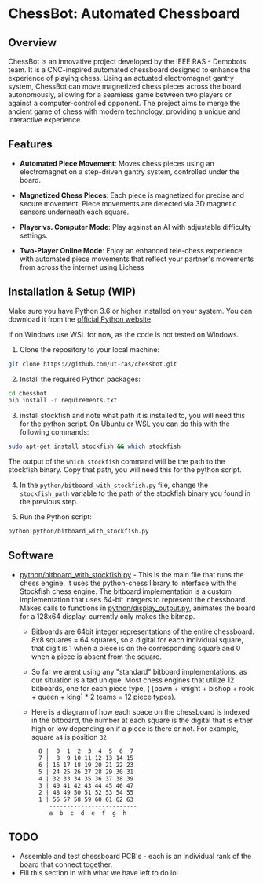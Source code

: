 # ChessBot: Automated Chessboard

## Overview

ChessBot is an innovative project developed by the IEEE RAS - Demobots team. It is a CNC-inspired automated chessboard designed to enhance the experience of playing chess. Using an actuated electromagnet gantry system, ChessBot can move magnetized chess pieces across the board autonomously, allowing for a seamless game between two players or against a computer-controlled opponent. The project aims to merge the ancient game of chess with modern technology, providing a unique and interactive experience.

## Features

- **Automated Piece Movement**: Moves chess pieces using an electromagnet on a step-driven gantry system, controlled under the board.

- **Magnetized Chess Pieces**: Each piece is magnetized for precise and secure movement. Piece movements are detected via 3D magnetic sensors underneath each square.

- **Player vs. Computer Mode**: Play against an AI with adjustable difficulty settings.

- **Two-Player Online Mode**: Enjoy an enhanced tele-chess experience with automated piece movements that reflect your partner's movements from across the internet using Lichess


## Installation & Setup (WIP)

Make sure you have Python 3.6 or higher installed on your system. You can download it from the [official Python website](https://www.python.org/downloads/).

If on Windows use WSL for now, as the code is not tested on Windows.


1. Clone the repository to your local machine:

```bash
git clone https://github.com/ut-ras/chessbot.git 
```

2. Install the required Python packages:

```bash
cd chessbot
pip install -r requirements.txt
```
3. install stockfish and note what path it is installed to, you will need this for the python script. On Ubuntu or WSL you can do this with the following commands:

```bash
sudo apt-get install stockfish && which stockfish
```
The output of the `which stockfish` command will be the path to the stockfish binary. Copy that path, you will need this for the python script.

4. In the `python/bitboard_with_stockfish.py` file, change the `stockfish_path` variable to the path of the stockfish binary you found in the previous step.

5. Run the Python script:

```bash
python python/bitboard_with_stockfish.py
```









## Software

- [python/bitboard_with_stockfish.py](python/bitboard_with_stockfish.py) - This is the main file that runs the chess engine. It uses the python-chess library to interface with the Stockfish chess engine. The bitboard implementation is a custom implementation that uses 64-bit integers to represent the chessboard. Makes calls to functions in [python/display_output.py](python/display_output.py), animates the board for a 128x64 display, currently only makes the bitmap.

  - Bitboards are 64bit integer representations of the entire chessboard. 8x8 squares = 64 squares, so a digital for each individual square, that digit is 1 when a piece is on the corresponding square and 0 when a piece is absent from the square.
  - So far we arent using any "standard" bitboard implementations, as our situation is a tad unique. Most chess engines that utilize 12 bitboards, one for each piece type, ( [pawn + knight + bishop + rook + queen + king] * 2 teams = 12 piece types).
  - Here is a diagram of how each space on the chessboard is indexed in the bitboard, the number at each square is the digital that is either high or low depending on if a piece is there or not. For example, square `a4` is position `32`

     ``` 
       8 |  0  1  2  3  4  5  6  7
       7 |  8  9 10 11 12 13 14 15
       6 | 16 17 18 19 20 21 22 23
       5 | 24 25 26 27 28 29 30 31
       4 | 32 33 34 35 36 37 38 39
       3 | 40 41 42 43 44 45 46 47
       2 | 48 49 50 51 52 53 54 55
       1 | 56 57 58 59 60 61 62 63
          -------------------------
          a  b  c  d  e  f  g  h
      ```


## TODO
 - Assemble and test chessboard PCB's - each is an individual rank of the board that connect together.
-  Fill this section in with what we have left to do lol
